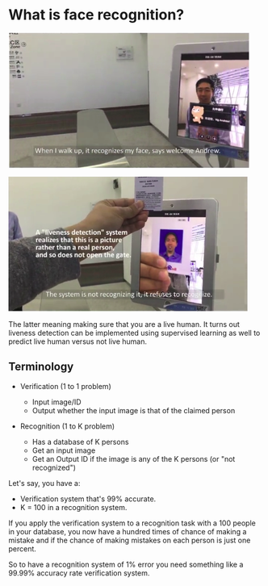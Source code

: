 # What is face recognition?

![](img/screenshot_from_2019-02-24_11-09-23.png)

![](img/screenshot_from_2019-02-24_11-10-30.png)

The latter meaning making sure that you are a live human. It turns out liveness detection can be implemented using supervised learning as well to predict live human versus not live human.

## Terminology

- Verification (1 to 1 problem)
  - Input image/ID
  - Output whether the input image is that of the claimed person

- Recognition (1 to K problem)
  - Has a database of K persons
  - Get an input image
  - Get an Output ID if the image is any of the K persons (or "not recognized")


Let's say, you have a:

- Verification system that's 99% accurate.
- K = 100 in a recognition system.

If you apply the verification system to a recognition task with a 100 people in your database, you now have a hundred times of chance of making a mistake and if the chance of making mistakes on each person is just one percent. 

So to have a recognition system of 1% error you need something like a 99.99% accuracy rate verification system.